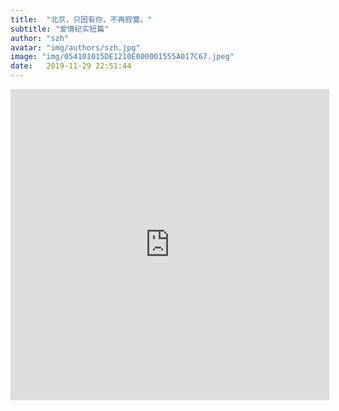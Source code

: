 ```yaml
---
title:  "北京，只因有你，不再寂寞。"
subtitle: "爱情纪实短篇"
author: "szh"
avatar: "img/authors/szh.jpg"
image: "img/054101015DE1210E000001555A017C67.jpeg"
date:   2019-11-29 22:51:44
---
```


<iframe height="498" width="510" src="http://player.youku.com/embed/XNDQ1Mjg5NDY3Ng==" frameborder="0" allowfullscreen></iframe>
